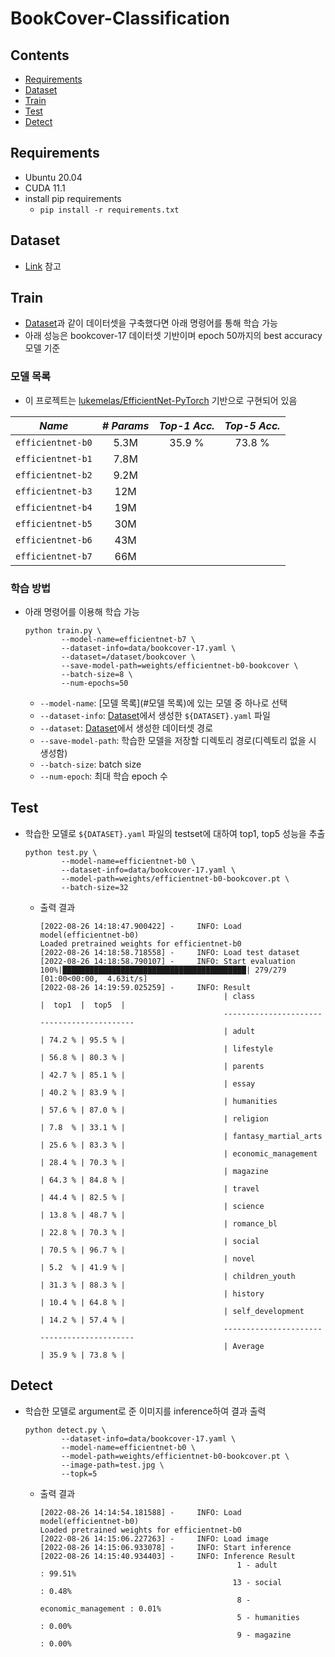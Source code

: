 # BookCover-Classification

## Contents
* [Requirements](#Requirements)
* [Dataset](#Dataset)
* [Train](#Train)
* [Test](#Test)
* [Detect](#Detect)

## Requirements
* Ubuntu 20.04
* CUDA 11.1
* install pip requirements
  * ```pip install -r requirements.txt```

## Dataset
* [Link](docs/Rename.md) 참고

## Train
* [Dataset](#Dataset)과 같이 데이터셋을 구축했다면 아래 명령어를 통해 학습 가능
* 아래 성능은 bookcover-17 데이터셋 기반이며 epoch 50까지의 best accuracy 모델 기준
### 모델 목록
  * 이 프로젝트는 [lukemelas/EfficientNet-PyTorch](https://github.com/lukemelas/EfficientNet-PyTorch) 기반으로 구현되어 있음
  
|    *Name*         |*# Params*| *Top-1 Acc.* | *Top-5 Acc.* |
|:-----------------:|:--------:|:------------:|:------------:|
| `efficientnet-b0` |   5.3M   |   35.9 %     |   73.8 %     |
| `efficientnet-b1` |   7.8M   |              |              |
| `efficientnet-b2` |   9.2M   |              |              |
| `efficientnet-b3` |    12M   |              |              |
| `efficientnet-b4` |    19M   |              |              |
| `efficientnet-b5` |    30M   |              |              |
| `efficientnet-b6` |    43M   |              |              |
| `efficientnet-b7` |    66M   |              |              |

### 학습 방법
* 아래 명령어를 이용해 학습 가능
    ```shell
    python train.py \
            --model-name=efficientnet-b7 \
            --dataset-info=data/bookcover-17.yaml \
            --dataset=/dataset/bookcover \
            --save-model-path=weights/efficientnet-b0-bookcover \
            --batch-size=8 \
            --num-epochs=50
    ```
  * ```--model-name```: [모델 목록](#모델 목록)에 있는 모델 중 하나로 선택
  * ```--dataset-info```: [Dataset](#Dataset)에서 생성한 ```${DATASET}.yaml``` 파일 
  * ```--dataset```: [Dataset](#Dataset)에서 생성한 데이터셋 경로
  * ```--save-model-path```: 학습한 모델을 저장할 디렉토리 경로(디렉토리 없을 시 생성함)
  * ```--batch-size```: batch size
  * ```--num-epoch```: 최대 학습 epoch 수
## Test
* 학습한 모델로 ```${DATASET}.yaml``` 파일의 testset에 대하여 top1, top5 성능을 추출
  ```shell
  python test.py \
          --model-name=efficientnet-b0 \
          --dataset-info=data/bookcover-17.yaml \
          --model-path=weights/efficientnet-b0-bookcover.pt \
          --batch-size=32
  ```
  * 출력 결과
    ```shell
    [2022-08-26 14:18:47.900422] -     INFO: Load model(efficientnet-b0)
    Loaded pretrained weights for efficientnet-b0
    [2022-08-26 14:18:58.718558] -     INFO: Load test dataset
    [2022-08-26 14:18:58.790107] -     INFO: Start evaluation
    100%|█████████████████████████████████████████| 279/279 [01:00<00:00,  4.63it/s]
    [2022-08-26 14:19:59.025259] -     INFO: Result
                                             | class                |  top1  |  top5  |
                                             -------------------------------------------
                                             | adult                | 74.2 % | 95.5 % |
                                             | lifestyle            | 56.8 % | 80.3 % |
                                             | parents              | 42.7 % | 85.1 % |
                                             | essay                | 40.2 % | 83.9 % |
                                             | humanities           | 57.6 % | 87.0 % |
                                             | religion             | 7.8  % | 33.1 % |
                                             | fantasy_martial_arts | 25.6 % | 83.3 % |
                                             | economic_management  | 28.4 % | 70.3 % |
                                             | magazine             | 64.3 % | 84.8 % |
                                             | travel               | 44.4 % | 82.5 % |
                                             | science              | 13.8 % | 48.7 % |
                                             | romance_bl           | 22.8 % | 70.3 % |
                                             | social               | 70.5 % | 96.7 % |
                                             | novel                | 5.2  % | 41.9 % |    
                                             | children_youth       | 31.3 % | 88.3 % |
                                             | history              | 10.4 % | 64.8 % |
                                             | self_development     | 14.2 % | 57.4 % |
                                             -------------------------------------------
                                             | Average              | 35.9 % | 73.8 % |
    ```
## Detect
  * 학습한 모델로 argument로 준 이미지를 inference하여 결과 출력
    ```shell
    python detect.py \
            --dataset-info=data/bookcover-17.yaml \
            --model-name=efficientnet-b0 \
            --model-path=weights/efficientnet-b0-bookcover.pt \
            --image-path=test.jpg \
            --topk=5
    ```
    * 출력 결과
      ```shell
      [2022-08-26 14:14:54.181588] -     INFO: Load model(efficientnet-b0)
      Loaded pretrained weights for efficientnet-b0
      [2022-08-26 14:15:06.227263] -     INFO: Load image
      [2022-08-26 14:15:06.933078] -     INFO: Start inference
      [2022-08-26 14:15:40.934403] -     INFO: Inference Result
                                                  1 - adult               : 99.51%
                                                 13 - social              : 0.48%
                                                  8 - economic_management : 0.01%
                                                  5 - humanities          : 0.00%
                                                  9 - magazine            : 0.00%
      ```